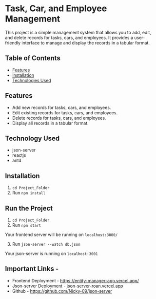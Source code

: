 # Task, Car, and Employee Management

This project is a simple management system that allows you to add, edit, and delete records for tasks, cars, and employees. It provides a user-friendly interface to manage and display the records in a tabular format.

## Table of Contents
- [Features](#features)
- [Installation](#installation)
- [Technologies Used](#technologies-used)

## Features

- Add new records for tasks, cars, and employees.
- Edit existing records for tasks, cars, and employees.
- Delete records for tasks, cars, and employees.
- Display all records in a tabular format.

## Technology Used
- json-server
- reactjs
- antd

## Installation

1. `cd Project_Folder`
2.  Run `npm install`

## Run the Project

1. `cd Project_Folder`
2. Run `npm start`

Your frontend server will be running on `localhost:3000/`

3. Run `json-server --watch db.json`

Your json-server is running on `localhost:3001`

## Important Links - 
- Frontend Deployment - https://entity-manager-app.vercel.app/
- Json-server Deployment - [json-server-roan.vercel.app](https://json-server-y358.onrender.com)
- Github - https://github.com/Nicky-09/json-server



